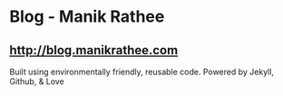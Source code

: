 Blog - Manik Rathee
======

http://blog.manikrathee.com
----
Built using environmentally friendly, reusable code. Powered by Jekyll, Github, & Love
